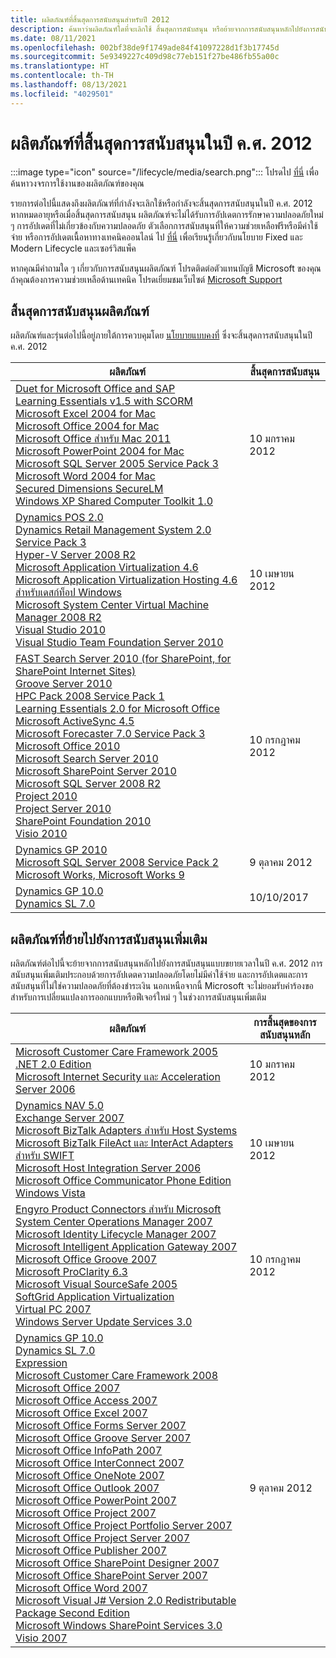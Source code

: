 ```yaml
---
title: ผลิตภัณฑ์ที่สิ้นสุดการสนับสนุนสำหรับปี 2012
description: ค้นหาว่าผลิตภัณฑ์ใดที่จะเลิกใช้ สิ้นสุดการสนับสนุน หรือย้ายจากการสนับสนุนหลักไปยังการสนับสนุนแบบขยายเวลาในปี ค.ศ. 2012
ms.date: 08/11/2021
ms.openlocfilehash: 002bf38de9f1749ade84f41097228d1f3b17745d
ms.sourcegitcommit: 5e9349227c409d98c77eb151f27be486fb55a00c
ms.translationtype: HT
ms.contentlocale: th-TH
ms.lasthandoff: 08/13/2021
ms.locfileid: "4029501"
---
```

# <a name="products-ending-support-in-2012"></a>ผลิตภัณฑ์ที่สิ้นสุดการสนับสนุนในปี ค.ศ. 2012

:::image type="icon" source="/lifecycle/media/search.png":::
โปรดไป [ที่นี่](/lifecycle/products/) เพื่อค้นหาวงจรการใช้งานของผลิตภัณฑ์ของคุณ

รายการต่อไปนี้แสดงถึงผลิตภัณฑ์ที่กำลังจะเลิกใช้หรือกำลังจะสิ้นสุดการสนับสนุนในปี ค.ศ. 2012 หากหมดอายุหรือเมื่อสิ้นสุดการสนับสนุน ผลิตภัณฑ์จะไม่ได้รับการอัปเดตการรักษาความปลอดภัยใหม่ ๆ การอัปเดตที่ไม่เกี่ยวข้องกับความปลอดภัย ตัวเลือกการสนับสนุนที่ให้ความช่วยเหลือฟรีหรือมีค่าใช้จ่าย หรือการอัปเดตเนื้อหาทางเทคนิคออนไลน์ ไป [ที่นี่](/lifecycle/overview/product-end-of-support-overview) เพื่อเรียนรู้เกี่ยวกับนโยบาย Fixed และ Modern Lifecycle และเซอร์วิสแพ็ค

หากคุณมีคำถามใด ๆ เกี่ยวกับการสนับสนุนผลิตภัณฑ์ โปรดติดต่อตัวแทนบัญชี Microsoft ของคุณ ถ้าคุณต้องการความช่วยเหลือด้านเทคนิค โปรดเยี่ยมชมเว็บไซต์ [Microsoft Support](https://support.microsoft.com/contactus/?ws=support)





## <a name="products-reaching-end-of-support"></a>สิ้นสุดการสนับสนุนผลิตภัณฑ์

ผลิตภัณฑ์และรุ่นต่อไปนี้อยู่ภายใต้การควบคุมโดย [นโยบายแบบคงที่](/lifecycle/policies/fixed) ซึ่งจะสิ้นสุดการสนับสนุนในปี ค.ศ. 2012

| ผลิตภัณฑ์ | สิ้นสุดการสนับสนุน |
| --- | --- |
| [Duet for Microsoft Office and SAP](/lifecycle/products/duet-for-microsoft-office-and-sap?branch=live)<br>[Learning Essentials v1.5 with SCORM](/lifecycle/products/learning-essentials-v15-with-scorm?branch=live)<br>[Microsoft Excel 2004 for Mac](/lifecycle/products/excel-2004-for-mac?branch=live)<br>[Microsoft Office 2004 for Mac](/lifecycle/products/microsoft-office-2004-for-mac?branch=live)<br>[Microsoft Office สำหรับ Mac 2011](/lifecycle/products/microsoft-office-for-mac-2011?branch=live)<br>[Microsoft PowerPoint 2004 for Mac](/lifecycle/products/microsoft-powerpoint-2004-for-mac?branch=live)<br>[Microsoft SQL Server 2005 Service Pack 3](/lifecycle/products/microsoft-sql-server-2005?branch=live)<br>[Microsoft Word 2004 for Mac](/lifecycle/products/microsoft-word-2004-for-mac?branch=live)<br>[Secured Dimensions SecureLM](/lifecycle/products/secured-dimensions-securelm?branch=live)<br>[Windows XP Shared Computer Toolkit 1.0](/lifecycle/products/windows-xp-shared-computer-toolkit-10?branch=live)<br> | 10 มกราคม 2012 |
| [Dynamics POS 2.0](/lifecycle/products/dynamics-pos-20?branch=live)<br>[Dynamics Retail Management System 2.0 Service Pack 3](/lifecycle/products/dynamics-retail-management-system-20?branch=live)<br>[Hyper-V Server 2008 R2](/lifecycle/products/hyperv-server-2008-r2?branch=live)<br>[Microsoft Application Virtualization 4.6](/lifecycle/products/microsoft-application-virtualization-46?branch=live)<br>[Microsoft Application Virtualization Hosting 4.6 สำหรับเดสก์ท็อป Windows](/lifecycle/products/microsoft-application-virtualization-hosting-46?branch=live)<br>[Microsoft System Center Virtual Machine Manager 2008 R2](/lifecycle/products/microsoft-system-center-virtual-machine-manager-2008-r2?branch=live)<br>[Visual Studio 2010](/lifecycle/products/visual-studio-2010?branch=live)<br>[Visual Studio Team Foundation Server 2010](/lifecycle/products/visual-studio-team-foundation-server-2010?branch=live)<br> | 10 เมษายน 2012 |
| [FAST Search Server 2010 (for SharePoint, for SharePoint Internet Sites)](/lifecycle/products/fast-search-server-2010-for-sharepoint?branch=live)<br>[Groove Server 2010](/lifecycle/products/groove-server-2010?branch=live)<br>[HPC Pack 2008 Service Pack 1](/lifecycle/products/hpc-pack-2008?branch=live)<br>[Learning Essentials 2.0 for Microsoft Office](/lifecycle/products/learning-essentials-20-for-microsoft-office?branch=live)<br>[Microsoft ActiveSync 4.5](/lifecycle/products/microsoft-activesync-45?branch=live)<br>[Microsoft Forecaster 7.0 Service Pack 3](/lifecycle/products/microsoft-forecaster-70?branch=live)<br>[Microsoft Office 2010](/lifecycle/products/microsoft-office-2010?branch=live)<br>[Microsoft Search Server 2010](/lifecycle/products/microsoft-search-server-2010?branch=live)<br>[Microsoft SharePoint Server 2010](/lifecycle/products/microsoft-sharepoint-server-2010?branch=live)<br>[Microsoft SQL Server 2008 R2](/lifecycle/products/microsoft-sql-server-2008-r2?branch=live)<br>[Project 2010](/lifecycle/products/project-2010?branch=live)<br>[Project Server 2010](/lifecycle/products/project-server-2010?branch=live)<br>[SharePoint Foundation 2010](/lifecycle/products/sharepoint-foundation-2010?branch=live)<br>[Visio 2010](/lifecycle/products/visio-2010?branch=live)<br> | 10 กรกฎาคม 2012 |
| [Dynamics GP 2010](/lifecycle/products/dynamics-gp-2010?branch=live)<br>[Microsoft SQL Server 2008 Service Pack 2](/lifecycle/products/microsoft-sql-server-2008?branch=live)<br>[Microsoft Works, Microsoft Works 9](/lifecycle/products/microsoft-works?branch=live)<br> | 9 ตุลาคม 2012 |
| [Dynamics GP 10.0](/lifecycle/products/dynamics-gp-100?branch=live)<br>[Dynamics SL 7.0](/lifecycle/products/dynamics-sl-70?branch=live)<br> | 10/10/2017 |


## <a name="products-moving-to-extended-support"></a>ผลิตภัณฑ์ที่ย้ายไปยังการสนับสนุนเพิ่มเติม

ผลิตภัณฑ์ต่อไปนี้จะย้ายจากการสนับสนุนหลักไปยังการสนับสนุนแบบขยายเวลาในปี ค.ศ. 2012 การสนับสนุนเพิ่มเติมประกอบด้วยการอัปเดตความปลอดภัยโดยไม่มีค่าใช้จ่าย และการอัปเดตและการสนับสนุนที่ไม่ใช่ความปลอดภัยที่ต้องชำระเงิน นอกเหนือจากนี้ Microsoft จะไม่ยอมรับคำร้องขอสำหรับการเปลี่ยนแปลงการออกแบบหรือฟีเจอร์ใหม่ ๆ ในช่วงการสนับสนุนเพิ่มเติม

| ผลิตภัณฑ์ | การสิ้นสุดของการสนับสนุนหลัก |
| --- | --- |
| [Microsoft Customer Care Framework 2005 .NET 2.0 Edition](/lifecycle/products/microsoft-customer-care-framework-2005-net-20-edition?branch=live)<br>[Microsoft Internet Security และ Acceleration Server 2006](/lifecycle/products/microsoft-internet-security-and-acceleration-server-2006?branch=live)<br> | 10 มกราคม 2012 |
| [Dynamics NAV 5.0](/lifecycle/products/dynamics-nav-50?branch=live)<br>[Exchange Server 2007](/lifecycle/products/exchange-server-2007?branch=live)<br>[Microsoft BizTalk Adapters สำหรับ Host Systems](/lifecycle/products/microsoft-biztalk-adapters-for-host-systems?branch=live)<br>[Microsoft BizTalk FileAct และ InterAct Adapters สำหรับ SWIFT](/lifecycle/products/microsoft-biztalk-fileact-and-interact-adapters-for-swift?branch=live)<br>[Microsoft Host Integration Server 2006](/lifecycle/products/microsoft-host-integration-server-2006?branch=live)<br>[Microsoft Office Communicator Phone Edition](/lifecycle/products/microsoft-office-communicator-phone-edition?branch=live)<br>[Windows Vista](/lifecycle/products/windows-vista?branch=live)<br> | 10 เมษายน 2012 |
| [Engyro Product Connectors สำหรับ Microsoft System Center Operations Manager 2007](/lifecycle/products/engyro-product-connectors-for-microsoft-system-center-operations-manager-2007?branch=live)<br>[Microsoft Identity Lifecycle Manager 2007](/lifecycle/products/microsoft-identity-lifecycle-manager-2007?branch=live)<br>[Microsoft Intelligent Application Gateway 2007](/lifecycle/products/intelligent-application-gateway-2007?branch=live)<br>[Microsoft Office Groove 2007](/lifecycle/products/microsoft-office-groove-2007?branch=live)<br>[Microsoft ProClarity 6.3](/lifecycle/products/microsoft-proclarity-63?branch=live)<br>[Microsoft Visual SourceSafe 2005](/lifecycle/products/microsoft-visual-sourcesafe-2005?branch=live)<br>[SoftGrid Application Virtualization](/lifecycle/products/softgrid-application-virtualization?branch=live)<br>[Virtual PC 2007](/lifecycle/products/virtual-pc-2007?branch=live)<br>[Windows Server Update Services 3.0](/lifecycle/products/windows-server-update-services-30?branch=live)<br> | 10 กรกฎาคม 2012 |
| [Dynamics GP 10.0](/lifecycle/products/dynamics-gp-100?branch=live)<br>[Dynamics SL 7.0](/lifecycle/products/dynamics-sl-70?branch=live)<br>[Expression](/lifecycle/products/expression?branch=live)<br>[Microsoft Customer Care Framework 2008](/lifecycle/products/microsoft-customer-care-framework-2008?branch=live)<br>[Microsoft Office 2007](/lifecycle/products/microsoft-office-2007?branch=live)<br>[Microsoft Office Access 2007](/lifecycle/products/microsoft-office-access-2007?branch=live)<br>[Microsoft Office Excel 2007](/lifecycle/products/microsoft-office-excel-2007?branch=live)<br>[Microsoft Office Forms Server 2007](/lifecycle/products/microsoft-office-forms-server-2007?branch=live)<br>[Microsoft Office Groove Server 2007](/lifecycle/products/microsoft-office-groove-server-2007?branch=live)<br>[Microsoft Office InfoPath 2007](/lifecycle/products/microsoft-office-infopath-2007?branch=live)<br>[Microsoft Office InterConnect 2007](/lifecycle/products/microsoft-office-interconnect-2007?branch=live)<br>[Microsoft Office OneNote 2007](/lifecycle/products/microsoft-office-onenote-2007?branch=live)<br>[Microsoft Office Outlook 2007](/lifecycle/products/microsoft-office-outlook-2007?branch=live)<br>[Microsoft Office PowerPoint 2007](/lifecycle/products/microsoft-office-powerpoint-2007?branch=live)<br>[Microsoft Office Project 2007](/lifecycle/products/microsoft-office-project-2007?branch=live)<br>[Microsoft Office Project Portfolio Server 2007](/lifecycle/products/microsoft-office-project-portfolio-server-2007?branch=live)<br>[Microsoft Office Project Server 2007](/lifecycle/products/microsoft-office-project-server-2007?branch=live)<br>[Microsoft Office Publisher 2007](/lifecycle/products/microsoft-office-publisher-2007?branch=live)<br>[Microsoft Office SharePoint Designer 2007](/lifecycle/products/microsoft-office-sharepoint-designer-2007?branch=live)<br>[Microsoft Office SharePoint Server 2007](/lifecycle/products/microsoft-office-sharepoint-server-2007?branch=live)<br>[Microsoft Office Word 2007](/lifecycle/products/microsoft-office-word-2007?branch=live)<br>[Microsoft Visual J# Version 2.0 Redistributable Package Second Edition](/lifecycle/products/microsoft-visual-j-version-20-redistributable-package-second-edition?branch=live)<br>[Microsoft Windows SharePoint Services 3.0](/lifecycle/products/microsoft-windows-sharepoint-services-30?branch=live)<br>[Visio 2007](/lifecycle/products/visio-2007?branch=live)<br> | 9 ตุลาคม 2012 |
